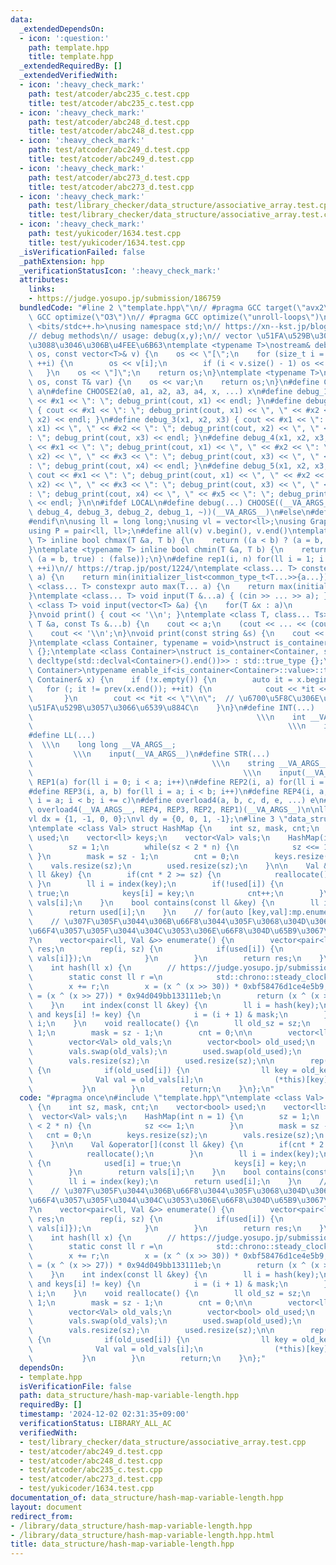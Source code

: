 ```yaml
---
data:
  _extendedDependsOn:
  - icon: ':question:'
    path: template.hpp
    title: template.hpp
  _extendedRequiredBy: []
  _extendedVerifiedWith:
  - icon: ':heavy_check_mark:'
    path: test/atcoder/abc235_c.test.cpp
    title: test/atcoder/abc235_c.test.cpp
  - icon: ':heavy_check_mark:'
    path: test/atcoder/abc248_d.test.cpp
    title: test/atcoder/abc248_d.test.cpp
  - icon: ':heavy_check_mark:'
    path: test/atcoder/abc249_d.test.cpp
    title: test/atcoder/abc249_d.test.cpp
  - icon: ':heavy_check_mark:'
    path: test/atcoder/abc273_d.test.cpp
    title: test/atcoder/abc273_d.test.cpp
  - icon: ':heavy_check_mark:'
    path: test/library_checker/data_structure/associative_array.test.cpp
    title: test/library_checker/data_structure/associative_array.test.cpp
  - icon: ':heavy_check_mark:'
    path: test/yukicoder/1634.test.cpp
    title: test/yukicoder/1634.test.cpp
  _isVerificationFailed: false
  _pathExtension: hpp
  _verificationStatusIcon: ':heavy_check_mark:'
  attributes:
    links:
    - https://judge.yosupo.jp/submission/186759
  bundledCode: "#line 2 \"template.hpp\"\n// #pragma GCC target(\"avx2\")\n// #pragma\
    \ GCC optimize(\"O3\")\n// #pragma GCC optimize(\"unroll-loops\")\n\n#include\
    \ <bits/stdc++.h>\nusing namespace std;\n// https://xn--kst.jp/blog/2019/08/29/cpp-comp/\n\
    // debug methods\n// usage: debug(x,y);\n// vector \u51FA\u529B\u3067\u304D\u308B\
    \u3088\u3046\u306B\u4FEE\u6B63\ntemplate <typename T>\nostream& debug_print(ostream&\
    \ os, const vector<T>& v) {\n    os << \"[\";\n    for (size_t i = 0; i < v.size();\
    \ ++i) {\n        os << v[i];\n        if (i < v.size() - 1) os << \", \";\n \
    \   }\n    os << \"]\";\n    return os;\n}\ntemplate <typename T>\nostream& debug_print(ostream&\
    \ os, const T& var) {\n    os << var;\n    return os;\n}\n#define CHOOSE(a) CHOOSE2\
    \ a\n#define CHOOSE2(a0, a1, a2, a3, a4, x, ...) x\n#define debug_1(x1) { cout\
    \ << #x1 << \": \"; debug_print(cout, x1) << endl; }\n#define debug_2(x1, x2)\
    \ { cout << #x1 << \": \"; debug_print(cout, x1) << \", \" << #x2 << \": \"; debug_print(cout,\
    \ x2) << endl; }\n#define debug_3(x1, x2, x3) { cout << #x1 << \": \"; debug_print(cout,\
    \ x1) << \", \" << #x2 << \": \"; debug_print(cout, x2) << \", \" << #x3 << \"\
    : \"; debug_print(cout, x3) << endl; }\n#define debug_4(x1, x2, x3, x4) { cout\
    \ << #x1 << \": \"; debug_print(cout, x1) << \", \" << #x2 << \": \"; debug_print(cout,\
    \ x2) << \", \" << #x3 << \": \"; debug_print(cout, x3) << \", \" << #x4 << \"\
    : \"; debug_print(cout, x4) << endl; }\n#define debug_5(x1, x2, x3, x4, x5) {\
    \ cout << #x1 << \": \"; debug_print(cout, x1) << \", \" << #x2 << \": \"; debug_print(cout,\
    \ x2) << \", \" << #x3 << \": \"; debug_print(cout, x3) << \", \" << #x4 << \"\
    : \"; debug_print(cout, x4) << \", \" << #x5 << \": \"; debug_print(cout, x5)\
    \ << endl; }\n\n#ifdef LOCAL\n#define debug(...) CHOOSE((__VA_ARGS__, debug_5,\
    \ debug_4, debug_3, debug_2, debug_1, ~))(__VA_ARGS__)\n#else\n#define debug(...)\n\
    #endif\n\nusing ll = long long;\nusing vl = vector<ll>;\nusing Graph = vector<vector<ll>>;\n\
    using P = pair<ll, ll>;\n#define all(v) v.begin(), v.end()\ntemplate <typename\
    \ T> inline bool chmax(T &a, T b) {\n    return ((a < b) ? (a = b, true) : (false));\n\
    }\ntemplate <typename T> inline bool chmin(T &a, T b) {\n    return ((a > b) ?\
    \ (a = b, true) : (false));\n}\n#define rep1(i, n) for(ll i = 1; i <= ((ll)n);\
    \ ++i)\n// https://trap.jp/post/1224/\ntemplate <class... T> constexpr auto min(T...\
    \ a) {\n    return min(initializer_list<common_type_t<T...>>{a...});\n}\ntemplate\
    \ <class... T> constexpr auto max(T... a) {\n    return max(initializer_list<common_type_t<T...>>{a...});\n\
    }\ntemplate <class... T> void input(T &...a) { (cin >> ... >> a); }\ntemplate\
    \ <class T> void input(vector<T> &a) {\n    for(T &x : a)\n        cin >> x;\n\
    }\nvoid print() { cout << '\\n'; }\ntemplate <class T, class... Ts> void print(const\
    \ T &a, const Ts &...b) {\n    cout << a;\n    (cout << ... << (cout << ' ', b));\n\
    \    cout << '\\n';\n}\nvoid print(const string &s) {\n    cout << s << '\\n';\n\
    }\ntemplate <class Container, typename = void>\nstruct is_container : std::false_type\
    \ {};\ntemplate <class Container>\nstruct is_container<Container, std::void_t<decltype(std::declval<Container>().begin()),\
    \ decltype(std::declval<Container>().end())>> : std::true_type {};\ntemplate <class\
    \ Container>\ntypename enable_if<is_container<Container>::value>::type print(const\
    \ Container& x) {\n    if (!x.empty()) {\n        auto it = x.begin();\n     \
    \   for (; it != prev(x.end()); ++it) {\n            cout << *it << \" \";\n \
    \       }\n        cout << *it << \"\\n\";  // \u6700\u5F8C\u306E\u8981\u7D20\u3092\
    \u51FA\u529B\u3057\u3066\u6539\u884C\n    }\n}\n#define INT(...)             \
    \                                                  \\\n    int __VA_ARGS__;  \
    \                                                         \\\n    input(__VA_ARGS__)\n\
    #define LL(...)                                                              \
    \  \\\n    long long __VA_ARGS__;                                            \
    \         \\\n    input(__VA_ARGS__)\n#define STR(...)                       \
    \                                        \\\n    string __VA_ARGS__;         \
    \                                               \\\n    input(__VA_ARGS__)\n#define\
    \ REP1(a) for(ll i = 0; i < a; i++)\n#define REP2(i, a) for(ll i = 0; i < a; i++)\n\
    #define REP3(i, a, b) for(ll i = a; i < b; i++)\n#define REP4(i, a, b, c) for(ll\
    \ i = a; i < b; i += c)\n#define overload4(a, b, c, d, e, ...) e\n#define rep(...)\
    \ overload4(__VA_ARGS__, REP4, REP3, REP2, REP1)(__VA_ARGS__)\n\nll inf = 3e18;\n\
    vl dx = {1, -1, 0, 0};\nvl dy = {0, 0, 1, -1};\n#line 3 \"data_structure/hash-map-variable-length.hpp\"\
    \ntemplate <class Val> struct HashMap {\n    int sz, mask, cnt;\n    vector<bool>\
    \ used;\n    vector<ll> keys;\n    vector<Val> vals;\n    HashMap(int n = 1) {\n\
    \        sz = 1;\n        while(sz < 2 * n) {\n            sz <<= 1;\n       \
    \ }\n        mask = sz - 1;\n        cnt = 0;\n        keys.resize(sz);\n    \
    \    vals.resize(sz);\n        used.resize(sz);\n    }\n\n    Val &operator[](const\
    \ ll &key) {\n        if(cnt * 2 >= sz) {\n            reallocate();\n       \
    \ }\n        ll i = index(key);\n        if(!used[i]) {\n            used[i] =\
    \ true;\n            keys[i] = key;\n            cnt++;\n        }\n        return\
    \ vals[i];\n    }\n    bool contains(const ll &key) {\n        ll i = index(key);\n\
    \        return used[i];\n    }\n    // for(auto [key,val]:mp.enumerate()){}\n\
    \    // \u307F\u305F\u3044\u306B\u66F8\u3044\u305F\u3068\u304D\u306Bval\u3092\u5909\
    \u66F4\u3057\u305F\u3044\u304C\u3053\u306E\u66F8\u304D\u65B9\u3067\u3044\u3044\
    ?\n    vector<pair<ll, Val &>> enumerate() {\n        vector<pair<ll, Val &>>\
    \ res;\n        rep(i, sz) {\n            if(used[i]) {\n                res.push_back({keys[i],\
    \ vals[i]});\n            }\n        }\n        return res;\n    }\n  private:\n\
    \    int hash(ll x) {\n        // https://judge.yosupo.jp/submission/186759\n\
    \        static const ll r =\n            std::chrono::steady_clock::now().time_since_epoch().count();\n\
    \        x += r;\n        x = (x ^ (x >> 30)) * 0xbf58476d1ce4e5b9;\n        x\
    \ = (x ^ (x >> 27)) * 0x94d049bb133111eb;\n        return (x ^ (x >> 31)) & mask;\n\
    \    }\n    int index(const ll &key) {\n        ll i = hash(key);\n        while(used[i]\
    \ and keys[i] != key) {\n            i = (i + 1) & mask;\n        }\n        return\
    \ i;\n    }\n    void reallocate() {\n        ll old_sz = sz;\n        sz <<=\
    \ 1;\n        mask = sz - 1;\n        cnt = 0;\n\n        vector<ll> old_keys;\n\
    \        vector<Val> old_vals;\n        vector<bool> old_used;\n        keys.swap(old_keys);\n\
    \        vals.swap(old_vals);\n        used.swap(old_used);\n        keys.resize(sz);\n\
    \        vals.resize(sz);\n        used.resize(sz);\n\n        rep(i, old_sz)\
    \ {\n            if(old_used[i]) {\n                ll key = old_keys[i];\n  \
    \              Val val = old_vals[i];\n                (*this)[key] = val;\n \
    \           }\n        }\n        return;\n    }\n};\n"
  code: "#pragma once\n#include \"template.hpp\"\ntemplate <class Val> struct HashMap\
    \ {\n    int sz, mask, cnt;\n    vector<bool> used;\n    vector<ll> keys;\n  \
    \  vector<Val> vals;\n    HashMap(int n = 1) {\n        sz = 1;\n        while(sz\
    \ < 2 * n) {\n            sz <<= 1;\n        }\n        mask = sz - 1;\n     \
    \   cnt = 0;\n        keys.resize(sz);\n        vals.resize(sz);\n        used.resize(sz);\n\
    \    }\n\n    Val &operator[](const ll &key) {\n        if(cnt * 2 >= sz) {\n\
    \            reallocate();\n        }\n        ll i = index(key);\n        if(!used[i])\
    \ {\n            used[i] = true;\n            keys[i] = key;\n            cnt++;\n\
    \        }\n        return vals[i];\n    }\n    bool contains(const ll &key) {\n\
    \        ll i = index(key);\n        return used[i];\n    }\n    // for(auto [key,val]:mp.enumerate()){}\n\
    \    // \u307F\u305F\u3044\u306B\u66F8\u3044\u305F\u3068\u304D\u306Bval\u3092\u5909\
    \u66F4\u3057\u305F\u3044\u304C\u3053\u306E\u66F8\u304D\u65B9\u3067\u3044\u3044\
    ?\n    vector<pair<ll, Val &>> enumerate() {\n        vector<pair<ll, Val &>>\
    \ res;\n        rep(i, sz) {\n            if(used[i]) {\n                res.push_back({keys[i],\
    \ vals[i]});\n            }\n        }\n        return res;\n    }\n  private:\n\
    \    int hash(ll x) {\n        // https://judge.yosupo.jp/submission/186759\n\
    \        static const ll r =\n            std::chrono::steady_clock::now().time_since_epoch().count();\n\
    \        x += r;\n        x = (x ^ (x >> 30)) * 0xbf58476d1ce4e5b9;\n        x\
    \ = (x ^ (x >> 27)) * 0x94d049bb133111eb;\n        return (x ^ (x >> 31)) & mask;\n\
    \    }\n    int index(const ll &key) {\n        ll i = hash(key);\n        while(used[i]\
    \ and keys[i] != key) {\n            i = (i + 1) & mask;\n        }\n        return\
    \ i;\n    }\n    void reallocate() {\n        ll old_sz = sz;\n        sz <<=\
    \ 1;\n        mask = sz - 1;\n        cnt = 0;\n\n        vector<ll> old_keys;\n\
    \        vector<Val> old_vals;\n        vector<bool> old_used;\n        keys.swap(old_keys);\n\
    \        vals.swap(old_vals);\n        used.swap(old_used);\n        keys.resize(sz);\n\
    \        vals.resize(sz);\n        used.resize(sz);\n\n        rep(i, old_sz)\
    \ {\n            if(old_used[i]) {\n                ll key = old_keys[i];\n  \
    \              Val val = old_vals[i];\n                (*this)[key] = val;\n \
    \           }\n        }\n        return;\n    }\n};"
  dependsOn:
  - template.hpp
  isVerificationFile: false
  path: data_structure/hash-map-variable-length.hpp
  requiredBy: []
  timestamp: '2024-12-02 02:31:35+09:00'
  verificationStatus: LIBRARY_ALL_AC
  verifiedWith:
  - test/library_checker/data_structure/associative_array.test.cpp
  - test/atcoder/abc249_d.test.cpp
  - test/atcoder/abc248_d.test.cpp
  - test/atcoder/abc235_c.test.cpp
  - test/atcoder/abc273_d.test.cpp
  - test/yukicoder/1634.test.cpp
documentation_of: data_structure/hash-map-variable-length.hpp
layout: document
redirect_from:
- /library/data_structure/hash-map-variable-length.hpp
- /library/data_structure/hash-map-variable-length.hpp.html
title: data_structure/hash-map-variable-length.hpp
---
```

